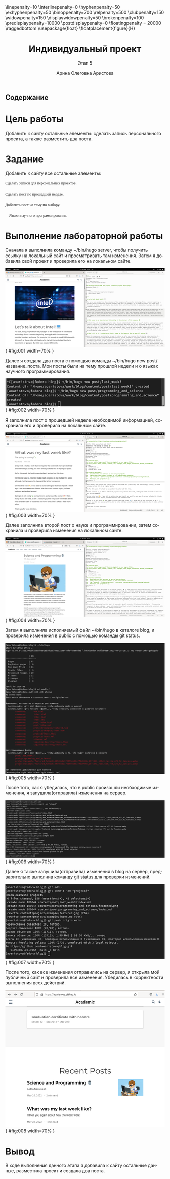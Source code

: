 ﻿---
# Front matter
lang: ru-RU
title: "Индивидуальный проект"
subtitle: "Этап 5"
author: "Арина Олеговна Аристова"

# Formatting
toc-title: "Содержание"
toc: true # Table of contents
toc_depth: 2
fontsize: 12pt
linestretch: 1.5
papersize: a4paper
documentclass: scrreprt
polyglossia-lang: russian
polyglossia-otherlangs: english
mainfont: PT Serif
romanfont: PT Serif
sansfont: PT Sans
monofont: PT Mono
mainfontoptions: Ligatures=TeX
romanfontoptions: Ligatures=TeX
sansfontoptions: Ligatures=TeX,Scale=MatchLowercase
monofontoptions: Scale=MatchLowercase
indent: true
pdf-engine: lualatex
header-includes:
  - \linepenalty=10 # the penalty added to the badness of each line within a paragraph (no associated penalty node) Increasing the value makes tex try to have fewer lines in the paragraph.
  - \interlinepenalty=0 # value of the penalty (node) added after each line of a paragraph.
  - \hyphenpenalty=50 # the penalty for line breaking at an automatically inserted hyphen
  - \exhyphenpenalty=50 # the penalty for line breaking at an explicit hyphen
  - \binoppenalty=700 # the penalty for breaking a line at a binary operator
  - \relpenalty=500 # the penalty for breaking a line at a relation
  - \clubpenalty=150 # extra penalty for breaking after first line of a paragraph
  - \widowpenalty=150 # extra penalty for breaking before last line of a paragraph
  - \displaywidowpenalty=50 # extra penalty for breaking before last line before a display math
  - \brokenpenalty=100 # extra penalty for page breaking after a hyphenated line
  - \predisplaypenalty=10000 # penalty for breaking before a display
  - \postdisplaypenalty=0 # penalty for breaking after a display
  - \floatingpenalty = 20000 # penalty for splitting an insertion (can only be split footnote in standard LaTeX)
  - \raggedbottom # or \flushbottom
  - \usepackage{float} # keep figures where there are in the text
  - \floatplacement{figure}{H} # keep figures where there are in the text
---

# Цель работы

Добавить к сайту остальные элементы: сделать запись персонального проекта, а также разместить два поста.

# Задание

Добавить к сайту все остальные элементы:

	Сделать записи для персональных проектов.

	Сделать пост по прошедшей неделе.

	Добавить пост на тему по выбору.

		Языки научного программирования.

# Выполнение лабораторной работы

Сначала я выполнила команду ~/bin/hugo server, чтобы получить ссылку на локальный сайт и просматривать там изменения. Затем я добавила свой проект и проверила его на локальном сайте.

![Добавление проекта и проект на локальном сайте.](image/1.png){ #fig:001 width=70% }

Далее я создала два поста с помощью команды ~/bin/hugo new post/название_поста. Мои посты были на тему прошлой недели и о языках научного программирования.

![Создание двух постов.](image/2.png){ #fig:002 width=70% }

Я заполнила пост о прошедшей неделе необходимой информацией, сохранила его и проверила на локальном сайте.

![Заполнение поста о прошлой неделе и пост на локальном сайте.](image/3.png){ #fig:003 width=70% }

Далее заполнила второй пост о науке и программировании, затем сохранила и проверила изменения на локальном сайте.

![Заполнение поста о науке и программировании и пост на локальном сайте. ](image/4.png){ #fig:004 width=70% }

Затем я выполнила исполняемый файл ~/bin/hugo в каталоге blog, и проверила изменения в public с помощью команды git status. 

![Выполнение файла hugo и проверка изменений в public.](image/5.png){ #fig:005 width=70% }

После того, как я убедилась, что в public произошли необходимые изменения, я запушила(отправила) изменения на сервер.

![Отправка изменений public на сервер.](image/6.png){ #fig:006 width=70% }

Далее я также запушила(отправила) изменения в blog на сервер, предварительно выполнив команду git status для проверки изменений.

![Отправка изменений blog на сервер.](image/7.png){ #fig:007 width=70% }


После того, как все изменения отправились на сервер, я открыла мой публичный сайт и проверила все изменения. Убедилась в корректности выполнения всех действий.

![Проверка изменений на публичном сайте. ](image/8.png){ #fig:008 width=70% }

# Вывод

В ходе выполнения данного этапа я добавила к сайту остальные данные, разместила проект и создала два поста.

